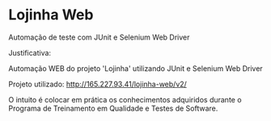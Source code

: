# Lojinha Web
Automação de teste com JUnit e Selenium Web Driver 

Justificativa:

Automação WEB do projeto 'Lojinha' utilizando JUnit e Selenium Web Driver 

Projeto utilizado: http://165.227.93.41/lojinha-web/v2/

O intuito é colocar em prática os conhecimentos adquiridos durante o Programa de Treinamento em Qualidade e Testes de Software.
